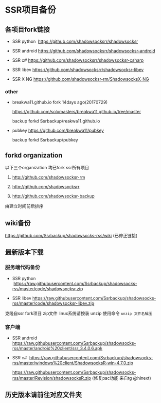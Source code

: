 # SSR项目备份

## 各项目fork链接

* SSR python  https://github.com/shadowsocksrr/shadowsocksr

* SSR android https://github.com/shadowsocksrr/shadowsocksr-android

* SSR c# https://github.com/shadowsocksrr/shadowsocksr-csharp

* SSR libev https://github.com/shadowsocksrr/shadowsocksr-libev

* SSR X NG https://github.com/shadowsocksr-rm/ShadowsocksX-NG

### other

* breakwa11.github.io fork 14days ago(20170729)

  https://github.com/solomasters/breakwa11.github.io/tree/master

  backup forkd Ssrbackup/reakwa11.github.io

* pubkey https://github.com/breakwa11/pubkey

  backup forkd Ssrbackup/pubkey

## forkd organization

以下三个organization 均已fork ssr所有项目

1. http://github.com/shadowsocksr-rm

2. http://github.com/shadowsocksrr

3. http://github.com/shadowsocksr-backup


由建立时间前后排序

## wiki备份

https://github.com/Ssrbackup/shadowsocks-rss/wiki  (已修正链接)

## 最新版本下载

### 服务端代码备份

* SSR python  https://raw.githubusercontent.com/Ssrbackup/shadowsocks-rss/master/code/shadowsocksr.zip

* SSR libev https://raw.githubusercontent.com/Ssrbackup/shadowsocks-rss/master/code/shadowsocksr-libev.zip

克隆自ssr fork项目 zip文件 linux系统请按装 unzip   使用命令  `unzip 文件名解压`

### 客户端

* SSR android   https://raw.githubusercontent.com/Ssrbackup/shadowsocks-rss/master/android%20client/ssr_3.4.0.6.apk

* SSR c#  https://raw.githubusercontent.com/Ssrbackup/shadowsocks-rss/master/windows%20client/ShadowsocksR-win-4.7.0.zip
 
  https://raw.githubusercontent.com/Ssrbackup/shadowsocks-rss/master/Revision/shadowsocksR.zip (修复pac功能 来自tg @hinext)

## 历史版本请前往对应文件夹
